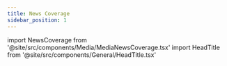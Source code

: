 ```yaml
---
title: News Coverage
sidebar_position: 1
---
```


import NewsCoverage from '@site/src/components/Media/MediaNewsCoverage.tsx'
import HeadTitle from '@site/src/components/General/HeadTitle.tsx'

<HeadTitle title="News Coverage - Media | Didier" />

<NewsCoverage />